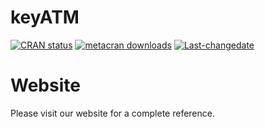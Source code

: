 
<!-- README.md is generated from README.Rmd. Please edit that file -->

# keyATM

<!-- badges: start -->

[![CRAN
status](https://www.r-pkg.org/badges/version/keyATM)](https://CRAN.R-project.org/package=keyATM)
[![metacran
downloads](https://cranlogs.r-pkg.org/badges/grand-total/keyATM)](https://cran.r-project.org/package=keyATM)
[![Last-changedate](https://img.shields.io/badge/last%20change-2019--08--25-yellowgreen.svg)](/commits/master)
<!-- badges: end -->

# Website
Please visit our website for a complete reference.
